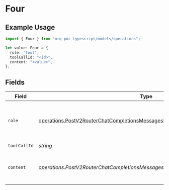 # Four

## Example Usage

```typescript
import { Four } from "orq-poc-typescript/models/operations";

let value: Four = {
  role: "tool",
  toolCallId: "<id>",
  content: "<value>",
};
```

## Fields

| Field                                                                                                                                                                          | Type                                                                                                                                                                           | Required                                                                                                                                                                       | Description                                                                                                                                                                    |
| ------------------------------------------------------------------------------------------------------------------------------------------------------------------------------ | ------------------------------------------------------------------------------------------------------------------------------------------------------------------------------ | ------------------------------------------------------------------------------------------------------------------------------------------------------------------------------ | ------------------------------------------------------------------------------------------------------------------------------------------------------------------------------ |
| `role`                                                                                                                                                                         | [operations.PostV2RouterChatCompletionsMessagesRouterChatCompletionsPublicRole](../../models/operations/postv2routerchatcompletionsmessagesrouterchatcompletionspublicrole.md) | :heavy_check_mark:                                                                                                                                                             | The role of the messages author, in this case **tool**.                                                                                                                        |
| `toolCallId`                                                                                                                                                                   | *string*                                                                                                                                                                       | :heavy_check_mark:                                                                                                                                                             | N/A                                                                                                                                                                            |
| `content`                                                                                                                                                                      | *operations.PostV2RouterChatCompletionsMessagesRouterChatCompletionsPublicContent*                                                                                             | :heavy_check_mark:                                                                                                                                                             | The contents of a particular role's message.                                                                                                                                   |